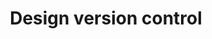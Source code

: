 ---
title: Design version control
description: Manage multiple file versions and share better with other designers.
icon: 
layout: tool-listing
section: Tools
---